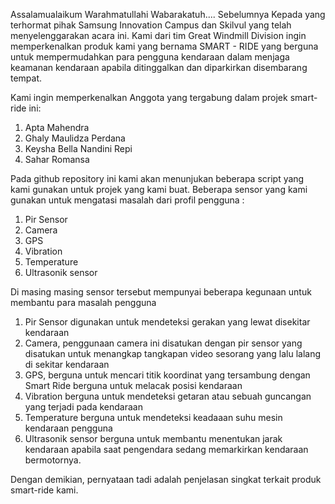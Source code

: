 Assalamualaikum Warahmatullahi Wabarakatuh....
Sebelumnya Kepada yang terhormat pihak Samsung Innovation Campus dan Skilvul yang telah menyelenggarakan acara ini.
Kami dari tim Great Windmill Division ingin memperkenalkan produk kami yang bernama SMART - RIDE yang berguna untuk mempermudahkan para pengguna kendaraan
dalam menjaga keamanan kendaraan apabila ditinggalkan dan diparkirkan disembarang tempat.

Kami ingin memperkenalkan Anggota yang tergabung dalam projek smart-ride ini:
1. Apta Mahendra
2. Ghaly Maulidza Perdana
3. Keysha Bella Nandini Repi
4. Sahar Romansa

Pada github repository ini kami akan menunjukan beberapa script yang kami gunakan untuk projek yang kami buat.
Beberapa sensor yang kami gunakan untuk mengatasi masalah dari profil pengguna :
1. Pir Sensor
2. Camera
3. GPS
4. Vibration
5. Temperature
6. Ultrasonik sensor

Di masing masing sensor tersebut mempunyai beberapa kegunaan untuk membantu para masalah pengguna 
1. Pir Sensor digunakan untuk mendeteksi gerakan yang lewat disekitar kendaraan 
2. Camera, penggunaan camera ini disatukan dengan pir sensor yang disatukan untuk menangkap tangkapan video sesorang yang lalu lalang di sekitar kendaraan 
3. GPS, berguna untuk mencari titik koordinat yang tersambung dengan Smart Ride berguna untuk melacak posisi kendaraan
4. Vibration berguna untuk mendeteksi getaran atau sebuah guncangan yang terjadi pada kendaraan
5. Temperature berguna untuk mendeteksi keadaaan suhu mesin kendaraan pengguna
6. Ultrasonik sensor berguna untuk membantu menentukan jarak kendaraan apabila saat pengendara sedang memarkirkan kendaraan bermotornya.

Dengan demikian, pernyataan tadi adalah penjelasan singkat terkait produk smart-ride kami.
